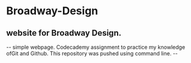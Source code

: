 # Broadway-Design
website for Broadway Design. 
---
-- simple webpage. Codecademy assignment to practice my knowledge ofGit and Github. This repository was pushed using command line. --
